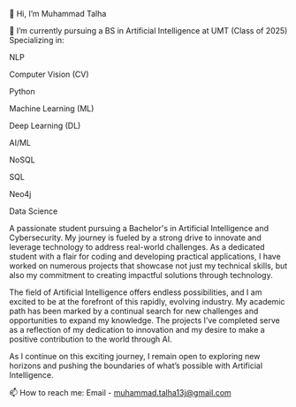 👋 Hi, I’m Muhammad Talha

🌱 I’m currently pursuing a BS in Artificial Intelligence at UMT (Class of 2025)
Specializing in:

NLP

Computer Vision (CV)

Python

Machine Learning (ML)

Deep Learning (DL)

AI/ML

NoSQL

SQL

Neo4j

Data Science

A passionate student pursuing a Bachelor's in Artificial Intelligence and Cybersecurity.
My journey is fueled by a strong drive to innovate and leverage technology to address real-world challenges.
As a dedicated student with a flair for coding and developing practical applications, I have worked on numerous
projects that showcase not just my technical skills, but also my commitment to creating impactful solutions through technology.

The field of Artificial Intelligence offers endless possibilities, and I am excited to be at the forefront of this rapidly,
evolving industry. My academic path has been marked by a continual search for new challenges and opportunities to expand my knowledge.
The projects I’ve completed serve as a reflection of my dedication to innovation and my desire to make a positive contribution to the world through AI.

As I continue on this exciting journey, I remain open to exploring new horizons and pushing the boundaries of what’s possible with Artificial Intelligence.

📫 How to reach me: Email - muhammad.talha13j@gmail.com

